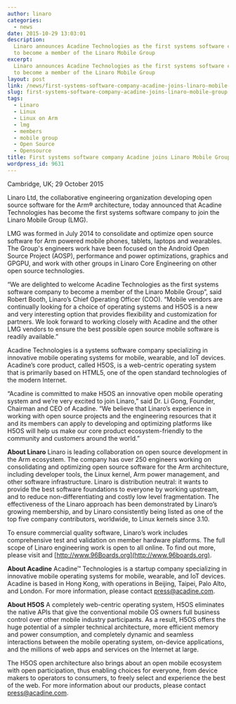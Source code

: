 ```yaml
---
author: linaro
categories:
  - news
date: 2015-10-29 13:03:01
description:
  Linaro announces Acadine Technologies as the first systems software company
  to become a member of the Linaro Mobile Group
excerpt:
  Linaro announces Acadine Technologies as the first systems software company
  to become a member of the Linaro Mobile Group
layout: post
link: /news/first-systems-software-company-acadine-joins-linaro-mobile-group/
slug: first-systems-software-company-acadine-joins-linaro-mobile-group
tags:
  - Linaro
  - Linux
  - Linux on Arm
  - lmg
  - members
  - mobile group
  - Open Source
  - Opensource
title: First systems software company Acadine joins Linaro Mobile Group
wordpress_id: 9631
---
```


Cambridge, UK; 29 October 2015

Linaro Ltd, the collaborative engineering organization developing open source software for the Arm® architecture, today announced that Acadine Technologies has become the first systems software company to join the Linaro Mobile Group (LMG).

LMG was formed in July 2014 to consolidate and optimize open source software for Arm powered mobile phones, tablets, laptops and wearables. The Group's engineers work have been focused on the Android Open Source Project (AOSP), performance and power optimizations, graphics and GPGPU, and work with other groups in Linaro Core Engineering on other open source technologies.

“We are delighted to welcome Acadine Technologies as the first systems software company to become a member of the Linaro Mobile Group”, said Robert Booth, Linaro’s Chief Operating Officer (COO). “Mobile vendors are continually looking for a choice of operating systems and H5OS is a new and very interesting option that provides flexibility and customization for partners. We look forward to working closely with Acadine and the other LMG vendors to ensure the best possible open source mobile software is readily available.”

Acadine Technologies is a systems software company specializing in innovative mobile operating systems for mobile, wearable, and IoT devices. Acadine’s core product, called H5OS, is a web-centric operating system that is primarily based on HTML5, one of the open standard technologies of the modern Internet.

“Acadine is committed to make H5OS an innovative open mobile operating system and we’re very excited to join Linaro,” said Dr. Li Gong, Founder, Chairman and CEO of Acadine. “We believe that Linaro’s experience in working with open source projects and the engineering resources that it and its members can apply to developing and optimizing platforms like H5OS will help us make our core product ecosystem-friendly to the community and customers around the world.”

**About Linaro**
Linaro is leading collaboration on open source development in the Arm ecosystem. The company has over 250 engineers working on consolidating and optimizing open source software for the Arm architecture, including developer tools, the Linux kernel, Arm power management, and other software infrastructure. Linaro is distribution neutral: it wants to provide the best software foundations to everyone by working upstream, and to reduce non-differentiating and costly low level fragmentation. The effectiveness of the Linaro approach has been demonstrated by Linaro’s growing membership, and by Linaro consistently being listed as one of the top five company contributors, worldwide, to Linux kernels since 3.10.

To ensure commercial quality software, Linaro’s work includes comprehensive test and validation on member hardware platforms. The full scope of Linaro engineering work is open to all online. To find out more, please visit []() and [http://www.96Boards.org](http://www.96boards.org).

**About Acadine**
Acadine™ Technologies is a startup company specializing in innovative mobile operating systems for mobile, wearable, and IoT devices. Acadine is based in Hong Kong, with operations in Beijing, Taipei, Palo Alto, and London. For more information, please contact [press@acadine.com](mailto:press@xyz.com).

**About H5OS**
A completely web-centric operating system, H5OS eliminates the native APIs that give the conventional mobile OS owners full business control over other mobile industry participants. As a result, H5OS offers the huge potential of a simpler technical architecture, more efficient memory and power consumption, and completely dynamic and seamless interactions between the mobile operating system, on-device applications, and the millions of web apps and services on the Internet at large.

The H5OS open architecture also brings about an open mobile ecosystem with open participation, thus enabling choices for everyone, from device makers to operators to consumers, to freely select and experience the best of the web. For more information about our products, please contact [press@acadine.com](mailto:press@acadine.com).
